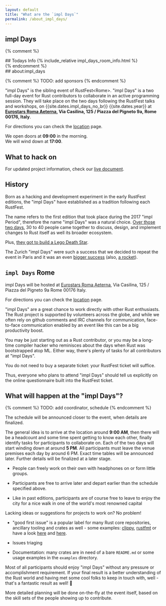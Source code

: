 ```yaml
---
layout: default
title: "What are the `impl Days`"
permalink: /about_impl_days/
---
```


<div class="backdrop" style="background: url(/assets/rome/the-city.jpg) 50% 40%; padding: 0; margin-bottom: 1em;">
  <div class="popout">
    <section>
      <h1>impl Days</h1>
    </section>
  </div>
</div>

{% comment %}
<section markdown="1">
## Todays Info
{% include_relative impl_days_room_info.html %}
</section>
{% endcomment %}

<section markdown="1">
## about:impl_days

{% comment %}
TODO: add sponsors
{% endcomment %}

"impl Days" is the sibling event of RustFest&lt;Rome&gt;. "impl Days" is a two full-day event for Rust contributors to
collaborate in an active programming session. They will take place on the two days following the RustFest talks and
workshops, on {{site.dates.impl_days_no_br}} {{site.dates.year}} at **[Eurostars Roma Aeterna](https://www.eurostarshotels.co.uk/eurostars-roma-aeterna.html), Via Casilina, 125 / Piazza del Pigneto 9a, Rome 00176, Italy**.

For directions you can check the [location](/location#impl-days-nov-26th-and-27th-2018) page.

We open doors at **09:00** in the morning.  
We will wind down at **17:00**.

## What to hack on

For updated project information, check our [live document](https://hackmd.io/qhbDUJY3TgG6uLayfcHkrQ).

## History

Born as a hacking and development experiment in the early RustFest editions, the "impl Days" have established as a
tradition following each RustFest.

The name refers to the first edition that took place during the 2017 "impl Period", therefore the name "impl Days" was a
natural choice. <a href="https://internals.rust-lang.org/t/the-impl-period-newsletter-2/6034">Over those two days</a>,
30 to 40 people came together to discuss, design, and implement changes to Rust itself as well its broader ecosystem.

Plus, <a href="https://botbot.me/mozilla/rust-internals/2017-10-02/?msg=91818378&page=2">they got to build a Lego Death
Star</a>.

The Zurich "impl Days" were such a success that we decided to repeat the event in Paris and it was an even <a
href="https://twitter.com/MozillaParis/status/1001434063264272384" target="_blank">bigger success</a> (also, <a
href="https://twitter.com/simukis/status/1001122476011802626" target="_blank">a rocket</a>).

## `impl Days` Rome

impl Days will be hosted at [Eurostars Roma Aeterna](https://www.eurostarshotels.co.uk/eurostars-roma-aeterna.html), Via Casilina, 125 / Piazza del Pigneto 9a Rome 00176 Italy.

For directions you can check the [location](/location#impl-days-nov-26th-and-27th-2018) page.


"impl Days" are a great chance to work directly with other Rust enthusiasts. The Rust project is supported by volunteers
across the globe, and while we often rely on github comments and IRC channels for communication, face-to-face
communication enabled by an event like this can be a big productivity boost.

You may be just starting out as a Rust contributor, or you may be a long-time compiler hacker who reminisces about the
days when Rust was bootstrapped atop ML. Either way, there's plenty of tasks for all contributors at "impl Days".

You do not need to buy a separate ticket: your RustFest ticket will suffice.

Thus, everyone who plans to attend "impl Days" should tell us explicitly on the online questionnaire built into the
RustFest ticket.

## What will happen at the "impl Days"?

{% comment %}
TODO: add coordinator, schedule
{% endcomment %}

The schedule will be announced closer to the event, when details are finalized.

The general idea is to arrive at the location around **9:00 AM**, then there will be a headcount and some time spent getting
to know each other, finally identify tasks for participants to collaborate on.  Each of the two days will start
winding down at around **5 PM**. All participants must leave the venue premises each day by around 6 PM. Exact time tables
will be announced later. Further details will be finalized at a later stage.

* People can freely work on their own with headphones on or form little groups.

* Participants are free to arrive later and depart earlier than the schedule specified above.

* Like in past editions, participants are of course free to leave to enjoy the city for a nice walk in one of the world's most renowned capital

Lacking ideas or suggestions for projects to work on? No problem!

* "good first issue" is a popular label for many Rust core repositories, ancillary tooling and crates as well - some examples: [clippy](https://github.com/rust-lang-nursery/rust-clippy/issues?q=is%3Aopen+is%3Aissue+label%3A%22good+first+issue%22), [rustfmt](https://github.com/rust-lang-nursery/rustfmt/issues?q=is%3Aopen+is%3Aissue+label%3Agood-first-issue) or have a look [here](https://www.rustaceans.org/findwork/starters) and [here](https://github.com/RustBeginners/please/issues).

* Issues triaging

* Documentation: many crates are in need of a bare `README.md` or some usage examples in the `examples` directory.

Most of all participants should enjoy "impl Days" without any pressure or accomplishment requirement. If your final result is a better understanding of the Rust world and having met some cool folks to keep in touch with, well - that's a fantastic result as well! 🎊

More detailed planning will be done on-the-fly at the event itself, based on the skill sets of the people showing
up to contribute.

</section>
